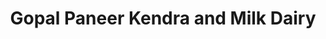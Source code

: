 ---
title: "Gopal Paneer Kendra and Milk Dairy"
url: /prayagraj/gopal-paneer-kendra-and-milk-dairy/
shop: Milch
---